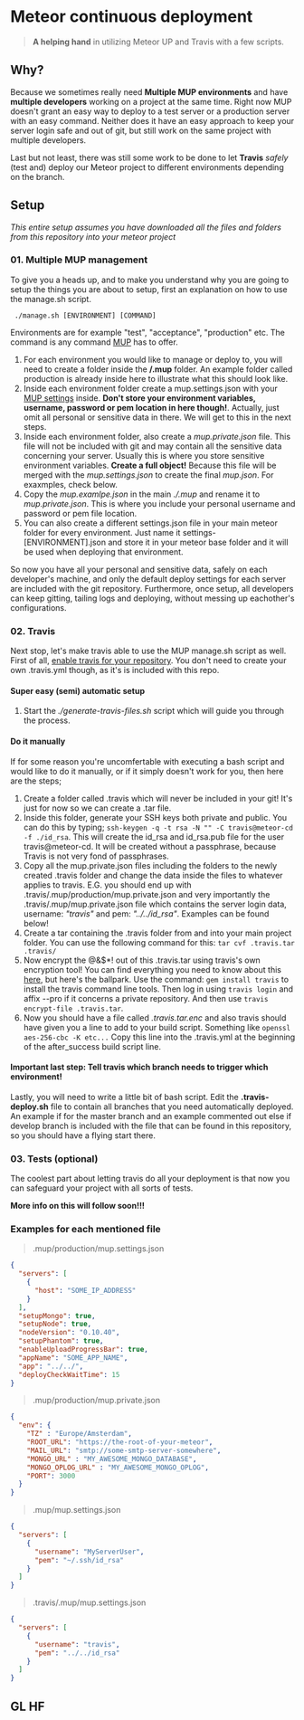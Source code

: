 # Meteor continuous deployment
> __A helping hand__ in utilizing Meteor UP and Travis with a few scripts.

## Why?
Because we sometimes really need __Multiple MUP environments__ and have __multiple developers__ working on a project at the same time. Right now MUP doesn't grant an easy way to deploy to a test server or a production server with an easy command. Neither does it have an easy approach to keep your server login safe and out of git, but still work on the same project with multiple developers.

Last but not least, there was still some work to be done to let __Travis__ _safely_ (test and) deploy our Meteor project to different environments depending on the branch.

## Setup

_This entire setup assumes you have downloaded all the files and folders from this repository into your meteor project_

### 01. Multiple MUP management

To give you a heads up, and to make you understand why you are going to setup the things you are about to setup, first an explanation on how to use the manage.sh script.

``` ./manage.sh [ENVIRONMENT] [COMMAND]```

Environments are for example "test", "acceptance", "production" etc. The command is any command [MUP](https://github.com/arunoda/meteor-up) has to offer.

1. For each environment you would like to manage or deploy to, you will need to create a folder inside the __/.mup__ folder. An example folder called production is already inside here to illustrate what this should look like.
2. Inside each environment folder create a mup.settings.json with your [MUP settings](https://github.com/arunoda/meteor-up#example-file) inside. __Don't store your environment variables, username, password or pem location in here though!__. Actually, just omit all personal or sensitive data in there. We will get to this in the next steps.
3. Inside each environment folder, also create a _mup.private.json_ file. This file will not be included with git and may contain all the sensitive data concerning your server. Usually this is where you store sensitive environment variables. __Create a full object!__ Because this file will be merged with the _mup.settings.json_ to create the final _mup.json_. For exaxmples, check below.
4. Copy the _mup.examlpe.json_ in the main _./.mup_ and rename it to _mup.private.json_. This is where you include your personal username and password or pem file location.
5. You can also create a different settings.json file in your main meteor folder for every environment. Just name it settings-[ENVIRONMENT].json and store it in your meteor base folder and it will be used when deploying that environment.

So now you have all your personal and sensitive data, safely on each developer's machine, and only the default deploy settings for each server are included with the git repository. Furthermore, once setup, all developers can keep gitting, tailing logs and deploying, without messing up eachother's configurations.

### 02. Travis

Next stop, let's make travis able to use the MUP manage.sh script as well. 
First of all, [enable travis for your repository](https://docs.travis-ci.com/user/getting-started/). You don't need to create your own .travis.yml though, as it's is included with this repo.

#### Super easy (semi) automatic setup

1. Start the _./generate-travis-files.sh_ script which will guide you through the process.

#### Do it manually

If for some reason you're uncomfertable with executing a bash script and would like to do it manually, or if it simply doesn't work for you, then here are the steps;

1. Create a folder called .travis which will never be included in your git! It's just for now so we can create a .tar file. 
2. Inside this folder, generate your SSH keys both private and public. You can do this by typing; ``ssh-keygen -q -t rsa -N "" -C travis@meteor-cd -f ./id_rsa``. This will create the id_rsa and id_rsa.pub file for the user travis@meteor-cd. It will be created without a passphrase, because Travis is not very fond of passphrases.
3. Copy all the mup.private.json files including the folders to the newly created .travis folder and change the data inside the files to whatever applies to travis. E.G. you should end up with .travis/.mup/production/mup.private.json and very importantly the .travis/.mup/mup.private.json file which contains the server login data, username: _"travis"_ and pem: _"../../id_rsa"_. Examples can be found below!
4. Create a tar containing the .travis folder from and into your main project folder. You can use the following command for this: ``tar cvf .travis.tar .travis/``
5. Now encrypt the @&$*! out of this .travis.tar using travis's own encryption tool! You can find everything you need to know about this [here](https://docs.travis-ci.com/user/encrypting-files/), but here's the ballpark. Use the command: ``gem install travis`` to install the travis command line tools. Then log in using ``travis login`` and affix --pro if it concerns a private repository. And then use ``travis encrypt-file .travis.tar``.
6. Now you should have a file called _.travis.tar.enc_ and also travis should have given you a line to add to your build script. Something like ``openssl aes-256-cbc -K etc...`` Copy this line into the .travis.yml at the beginning of the after_success build script line.

#### Important last step: Tell travis which branch needs to trigger which environment!

Lastly, you will need to write a little bit of bash script. Edit the __.travis-deploy.sh__ file to contain all branches that you need automatically deployed. An example if for the master branch and an example commented out else if develop branch is included with the file that can be found in this repository, so you should have a flying start there.

### 03. Tests (optional)

The coolest part about letting travis do all your deployment is that now you can safeguard your project with all sorts of tests.

__More info on this will follow soon!!!__

### Examples for each mentioned file
> .mup/production/mup.settings.json

```json
{
  "servers": [
    {
      "host": "SOME_IP_ADDRESS"
    }
  ],
  "setupMongo": true,
  "setupNode": true,
  "nodeVersion": "0.10.40",
  "setupPhantom": true,
  "enableUploadProgressBar": true,
  "appName": "SOME_APP_NAME",
  "app": "../../",
  "deployCheckWaitTime": 15
}
```
> .mup/production/mup.private.json

```json
{
  "env": {
    "TZ" : "Europe/Amsterdam",
    "ROOT_URL": "https://the-root-of-your-meteor",
    "MAIL_URL": "smtp://some-smtp-server-somewhere",
    "MONGO_URL" : "MY_AWESOME_MONGO_DATABASE",
    "MONGO_OPLOG_URL" : "MY_AWESOME_MONGO_OPLOG",
    "PORT": 3000
  }
}
```

> .mup/mup.settings.json

```json
{
  "servers": [
    {
      "username": "MyServerUser",
      "pem": "~/.ssh/id_rsa"
    }
  ]
}
```

> .travis/.mup/mup.settings.json

```json
{
  "servers": [
    {
      "username": "travis",
      "pem": "../../id_rsa"
    }
  ]
}
```

## GL HF
